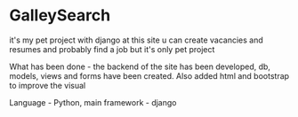 # GalleySearch

it's my pet project with django
at this site u can create vacancies and resumes and probably find a job but it's only pet project


What has been done - the backend of the site has been developed, db, models, views and forms have been created. Also added html and bootstrap to improve the visual

Language - Python, main framework - django
